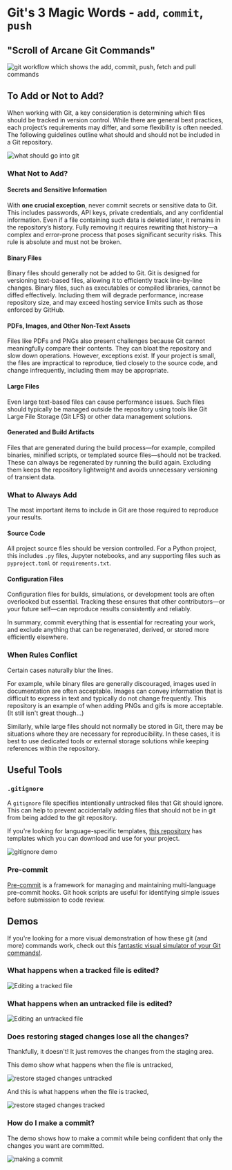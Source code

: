 # Git's 3 Magic Words - `add`, `commit`, `push`

## "Scroll of Arcane Git Commands"

![git workflow which shows the add, commit, push, fetch and pull commands](images/git-workflow.png)

## To Add or Not to Add?

When working with Git, a key consideration is determining which files should be tracked in version control. While there are general best practices, each project’s requirements may differ, and some flexibility is often needed. The following guidelines outline what should and should not be included in a Git repository.

![what should go into git](images/what-to-add-to-git.png)

### What Not to Add?

#### Secrets and Sensitive Information

With **one crucial exception**, never commit secrets or sensitive data to Git. This includes passwords, API keys, private credentials, and any confidential information.
Even if a file containing such data is deleted later, it remains in the repository’s history. Fully removing it requires rewriting that history—a complex and error-prone process that poses significant security risks. This rule is absolute and must not be broken.

#### Binary Files

Binary files should generally not be added to Git. Git is designed for versioning text-based files, allowing it to efficiently track line-by-line changes. Binary files, such as executables or compiled libraries, cannot be diffed effectively. Including them will degrade performance, increase repository size, and may exceed hosting service limits such as those enforced by GitHub.

#### PDFs, Images, and Other Non-Text Assets

Files like PDFs and PNGs also present challenges because Git cannot meaningfully compare their contents. They can bloat the repository and slow down operations.
However, exceptions exist. If your project is small, the files are impractical to reproduce, tied closely to the source code, and change infrequently, including them may be appropriate.

#### Large Files

Even large text-based files can cause performance issues. Such files should typically be managed outside the repository using tools like Git Large File Storage (Git LFS) or other data management solutions.

#### Generated and Build Artifacts

Files that are generated during the build process—for example, compiled binaries, minified scripts, or templated source files—should not be tracked. These can always be regenerated by running the build again. Excluding them keeps the repository lightweight and avoids unnecessary versioning of transient data.

### What to Always Add

The most important items to include in Git are those required to reproduce your results.

#### Source Code

All project source files should be version controlled. For a Python project, this includes `.py` files, Jupyter notebooks, and any supporting files such as `pyproject.toml` or `requirements.txt`.

#### Configuration Files

Configuration files for builds, simulations, or development tools are often overlooked but essential. Tracking these ensures that other contributors—or your future self—can reproduce results consistently and reliably.

In summary, commit everything that is essential for recreating your work, and exclude anything that can be regenerated, derived, or stored more efficiently elsewhere.

### When Rules Conflict

Certain cases naturally blur the lines.

For example, while binary files are generally discouraged, images used in documentation are often acceptable. Images can convey information that is difficult to express in text and typically do not change frequently. This repository is an example of when adding PNGs and gifs is more acceptable. (It still isn't great though...)

Similarly, while large files should not normally be stored in Git, there may be situations where they are necessary for reproducibility. In these cases, it is best to use dedicated tools or external storage solutions while keeping references within the repository.

## Useful Tools

### `.gitignore`

A `gitignore` file specifies intentionally untracked files that Git should ignore. This can help to prevent accidentally adding files that should not be in git from being added to the git repository.

If you're looking for language-specific templates, [this repository](https://github.com/github/gitignore) has templates which you can download and use for your project.

![gitignore demo](demos/add-commit-push/ignore-demo.gif)

### Pre-commit

[Pre-commit](https://pre-commit.com/) is a framework for managing and maintaining multi-language pre-commit hooks. Git hook scripts are useful for identifying simple issues before submission to code review.

## Demos

If you're looking for a more visual demonstration of how these git (and more) commands work, check out this [fantastic visual simulator of your Git commands!](https://github.com/initialcommit-com/git-sim#video-animation-examples).

### What happens when a tracked file is edited?

![Editing a tracked file](demos/add-commit-push/edit-tracked.gif)

### What happens when an untracked file is edited?

![Editing an untracked file](demos/add-commit-push/edit-untracked.gif)

### Does restoring staged changes lose all the changes?

Thankfully, it doesn't! It just removes the changes from the staging area.

This demo show what happens when the file is untracked,

![restore staged changes untracked](demos/add-commit-push/add_restore_staged_untracked.gif)

And this is what happens when the file is tracked,

![restore staged changes tracked](demos/add-commit-push/add_restore_staged_tracked.gif)

### How do I make a commit?

The demo shows how to make a commit while being confident that only the changes you want are committed.

![making a commit](demos/add-commit-push/making-a-commit-ment-with-commit.gif)
